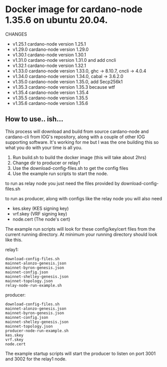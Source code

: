 # Docker image for cardano-node 1.35.6 on ubuntu 20.04. 

CHANGES
- v1.25.1 cardano-node version 1.25.1 
- v1.29.0 cardano-node version 1.29.0
- v1.30.1 cardano-node version 1.30.1
- v1.31.0 cardano-node version 1.31.0 and add cncli
- v1.32.1 cardano-node version 1.32.1
- v1.33.0 cardano-node version 1.33.0, ghc -> 8.10.7, cncli -> 4.0.4
- v1.34.0 cardano-node version 1.34.0, cabal -> 3.6.2.0
- v1.35.0 cardano-node version 1.35.0, add Secp256k1
- v1.35.3 cardano-node version 1.35.3 because wtf
- v1.35.4 cardano-node version 1.35.4
- v1.35.5 cardano-node version 1.35.5
- v1.35.6 cardano-node version 1.35.6

## How to use.. ish...

This process will download and build from source cardano-node and cardano-cli from IOG's repository, along with a couple of other IOG supporting software. It's working for me but I was the one building this so what you do with your time is all you.

1. Run build.sh to build the docker image (this will take about 2hrs)
2. Change dir to producer or relay1
3. Use the download-config-files.sh to get the config files
4. Use the example run scripts to start the node.

to run as relay node you just need the files provided by download-config-files.sh

to run as producer, along with configs like the relay node you will also need
- kes.skey (KES signing key)
- vrf.skey (VRF signing key)
- node.cert (The node's cert)

The example run scripts will look for these config/key/cert files from the current running directory. At minimum your running directory should look like this.

relay1:

    download-config-files.sh
    mainnet-alonzo-genesis.json
    mainnet-byron-genesis.json
    mainnet-config.json
    mainnet-shelley-genesis.json
    mainnet-topology.json
    relay-node-run-example.sh


producer:

    download-config-files.sh
    mainnet-alonzo-genesis.json
    mainnet-byron-genesis.json
    mainnet-config.json
    mainnet-shelley-genesis.json
    mainnet-topology.json
    producer-node-run-example.sh
    kes.skey
    vrf.skey
    node.cert

The example startup scripts will start the producer to listen on port 3001 and 3002 for the relay1 node.
